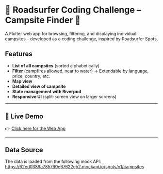 # 🚐 Roadsurfer Coding Challenge – Campsite Finder 🚐

A Flutter web app for browsing, filtering, and displaying individual campsites – developed as a coding challenge, inspired by Roadsurfer Spots.

## Features

- **List of all campsites** (sorted alphabetically)
- **Filter** (campfires allowed, near to water) -> Extendable by language, price, country, etc.
- **Map view**
- **Detailed view of campsite**
- **State management with Riverpod**
- **Responsive UI** (split-screen view on larger screens)

---

## 🚀 Live Demo

👉 [Click here for the Web App](https://api.mein-bankerl.de/roadsurfer/web/index.html)

---

## Data Source

The data is loaded from the following mock API:
https://62ed0389a785760e67622eb2.mockapi.io/spots/v1/campsites